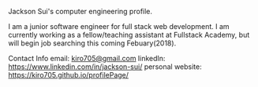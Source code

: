 Jackson Sui's computer engineering profile.

I am a junior software engineer for full stack web development.  I am currently working as a fellow/teaching assistant at Fullstack Academy, but will begin job searching this coming Febuary(2018).

Contact Info
email: kiro705@gmail.com
linkedIn: https://www.linkedin.com/in/jackson-sui/
personal website: https://kiro705.github.io/profilePage/
